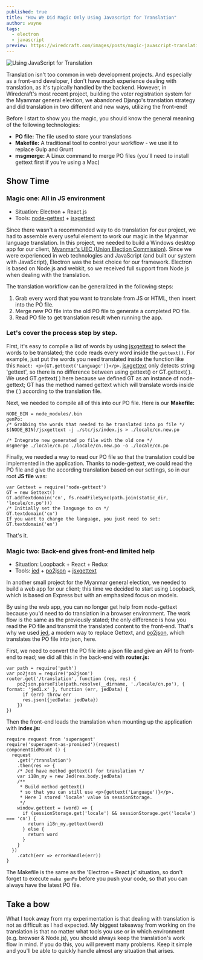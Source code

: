```yaml
---
published: true
title: "How We Did Magic Only Using Javascript for Translation"
author: wayne
tags:
  - electron
  - javascript
preview: https://wiredcraft.com/images/posts/magic-javascript-translation.png
---
```


![Using JavaScript for Translation](https://wiredcraft.com/images/posts/magic-javascript-translation.png)

Translation isn't too common in web development projects. And especially as a front-end developer, I don't have much experience dealing with translation, as it's typically handled by the backend. However, in Wiredcraft's most recent project, building the voter registration system for the Myammar general election, we abandoned Django's translation strategy and did translation in two different and new ways, utilizing the front-end!

<!-- more -->

Before I start to show you the magic, you should know the general meaning of the following technologies:

- **PO file:** The file used to store your translations
- **Makefile:** A traditional tool to control your workflow - we use it to replace Gulp and Grunt
- **msgmerge:** A Linux command to merge PO files (you'll need to install gettext first if you're using a Mac)

## Show Time

### Magic one: All in JS environment

- Situation: Electron + React.js
- Tools: [node-gettext](https://github.com/andris9/node-gettext) + [jsxgettext](https://github.com/zaach/jsxgettext)

Since there wasn't a recommended way to do translation for our project, we had to assemble every useful element to work our magic in the Myanmar language translation. In this project, we needed to build a Windows desktop app for our client, [Myanmar's UEC (Union Election Commission)](https://www.google.com.hk/url?sa=t&rct=j&q=&esrc=s&source=web&cd=1&ved=0CBwQFjAAahUKEwjc48Sh1ZbJAhVW9WMKHTmMBP0&url=%68%74%74%70%3a%2f%2f%75%65%63%6d%79%61%6e%6d%61%72%2e%6f%72%67%2f&usg=AFQjCNGscUMi_qUXqVCujPFmL-Ogo8bWMQ). Since we were experienced in web technologies and JavaScript (and built our system with JavaScript), Electron was the best choice for our framework. Electron is based on Node.js and webkit, so we received full support from Node.js when dealing with the translation.

The translation workflow can be generalized in the following steps:

1. Grab every word that you want to translate from JS or HTML, then insert into the PO file.
2. Merge new PO file into the old PO file to generate a completed PO file.
3. Read PO file to get translation result when running the app.

### Let's cover the process step by step.

First, it's easy to compile a list of words by using [jsxgettext](https://github.com/zaach/jsxgettext) to select the words to be translated; the code reads every word inside the `gettext()`.  For example, just put the words you need translated inside the function like this:`React: <p>{GT.gettext('Language')}</p>`. [jsxgettext](https://github.com/zaach/jsxgettext) only detects string 'gettext', so there is no difference between using gettext() or GT.gettext( ). We used GT.gettext( ) here because we defined GT as an instance of node-gettext; GT has the method named gettext which will translate words inside the ( ) according to the translation file.

Next, we needed to compile all of this into our PO file. Here is our **Makefile:**

```
NODE_BIN = node_modules/.bin
genPo:
/* Grabbing the words that needed to be translated into po file */
$(NODE_BIN)/jsxgettext -j ./stc/js/index.js > ./locale/cn.new.po

/* Integrate new generated po file with the old one */
msgmerge ./locale/cn.po ./locale/cn.new.po -o ./locale/cn.po
```

Finally, we needed a way to read our PO file so that the translation could be implemented in the application. Thanks to node-gettext, we could read the PO file and give the according translation based on our settings, so in our root **JS file** was:

```
var Gettext = require('node-gettext')
GT = new Gettext()
GT.addTextdomain('cn', fs.readFileSync(path.join(static_dir, 'locale/cn.po')))
/* Initially set the language to cn */
GT.textdomain('cn')
If you want to change the language, you just need to set:
GT.textdomain('en')
```

That's it.

### Magic two: Back-end gives front-end limited help

- Situation: Loopback + React + Redux
- Tools: [jed](https://github.com/SlexAxton/Jed) + [po2json](https://github.com/mikeedwards/po2json) + [jsxgettext](https://github.com/zaach/jsxgettext)

In another small project for the Myanmar general election, we needed to build a web app for our client; this time we decided to start using Loopback, which is based on Express but with an emphasized focus on models.

By using the web app, you can no longer get help from node-gettext because you'd need to do translation in a browser environment. The work flow is the same as the previously stated; the only difference is how you read the PO file and transmit the translated content to the front-end. That's why we used [jed](https://github.com/SlexAxton/Jed), a modern way to replace Gettext, and [po2json](https://github.com/mikeedwards/po2json), which translates the PO file into json, here.

First, we need to convert the PO file into a json file and give an API to front-end to read; we did all this in the back-end with **router.js:**

```
var path = require('path')
var po2json = require('po2json')
router.get('/translation', function (req, res) {
    po2json.parseFile(path.resolve(__dirname, './locale/cn.po'), { format: 'jed1.x' }, function (err, jedData) {
      if (err) throw err
      res.json({jedData: jedData})
    })
})
```

Then the front-end loads the translation when mounting up the application with **index.js:**

```
require request from 'superagent'
require('superagent-as-promised')(request)
componentDidMount () {
  request
    .get('/translation')
    .then(res => {
    /* Jed have method gettext() for translation */
    var i18n_my = new Jed(res.body.jedData)
    /**
     * Build method gettext()
     * so that you can still use <p>{gettext('Language')}</p>.
     * Here I stored 'locale' value in sessionStorage.
     */
    window.gettext = (word) => {
      if (sessionStorage.get('locale') && sessionStorage.get('locale') === 'cn') {
        return i18n_my.gettext(word)
      } else {
        return word
      }
    }
  })
    .catch(err => errorHandle(err))
}
```

The Makefile is the same as the 'Electron + React.js' situation, so don't forget to execute `make genPo` before you push your code, so that you can always have the latest PO file.

## Take a bow

What I took away from my experimentation is that dealing with translation is not as difficult as I had expected. My biggest takeaway from working on the translation is that no matter what tools you use or in which environment (e.g. browser & Node.js), you should always keep the translation's work flow in mind. If you do this, you will prevent many problems. Keep it simple and you'll be able to quickly handle almost any situation that arises.
